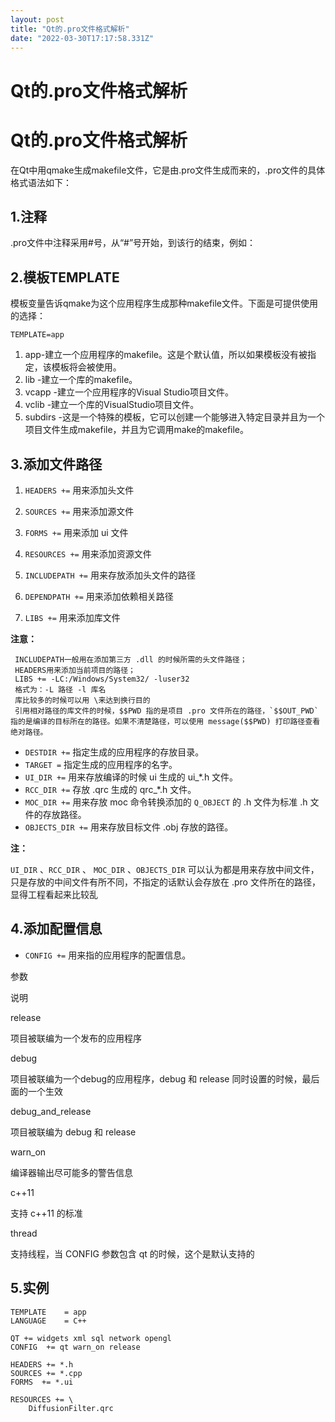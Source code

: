```yaml
---
layout: post
title: "Qt的.pro文件格式解析"
date: "2022-03-30T17:17:58.331Z"
---
```

Qt的.pro文件格式解析
=============

Qt的.pro文件格式解析
=============

在Qt中用qmake生成makefile文件，它是由.pro文件生成而来的，.pro文件的具体格式语法如下：

1.注释
----

.pro文件中注释采用#号，从“#”号开始，到该行的结束，例如：

2.模板TEMPLATE
------------

模板变量告诉qmake为这个应用程序生成那种makefile文件。下面是可提供使用的选择：

    TEMPLATE=app
    

1.  app-建立一个应用程序的makefile。这是个默认值，所以如果模板没有被指定，该模板将会被使用。
2.  lib -建立一个库的makefile。
3.  vcapp -建立一个应用程序的Visual Studio项目文件。
4.  vclib -建立一个库的VisualStudio项目文件。
5.  subdirs -这是一个特殊的模板，它可以创建一个能够进入特定目录并且为一个项目文件生成makefile，并且为它调用make的makefile。

3.添加文件路径
--------

1.  `HEADERS +=` 用来添加头文件
    
2.  `SOURCES +=` 用来添加源文件
    
3.  `FORMS +=` 用来添加 ui 文件
    
4.  `RESOURCES +=` 用来添加资源文件
    
5.  `INCLUDEPATH +=` 用来存放添加头文件的路径
    
6.  `DEPENDPATH +=` 用来添加依赖相关路径
    
7.  `LIBS +=` 用来添加库文件
    

**注意：**

     INCLUDEPATH一般用在添加第三方 .dll 的时候所需的头文件路径；
     HEADERS用来添加当前项目的路径；
     LIBS += -LC:/Windows/System32/ -luser32
     格式为：-L 路径 -l 库名
     库比较多的时候可以用 \来达到换行目的
     引用相对路径的库文件的时候，$$PWD 指的是项目 .pro 文件所在的路径，`$$OUT_PWD` 指的是编译的目标所在的路径。如果不清楚路径，可以使用 message($$PWD) 打印路径查看绝对路径。
    

*   `DESTDIR +=` 指定生成的应用程序的存放目录。
*   `TARGET =` 指定生成的应用程序的名字。
*   `UI_DIR +=` 用来存放编译的时候 ui 生成的 ui\_\*.h 文件。
*   `RCC_DIR +=` 存放 .qrc 生成的 qrc\_\*.h 文件。
*   `MOC_DIR +=` 用来存放 moc 命令转换添加的 `Q_OBJECT` 的 .h 文件为标准 .h 文件的存放路径。
*   `OBJECTS_DIR +=` 用来存放目标文件 .obj 存放的路径。

**注：**

`UI_DIR` 、`RCC_DIR` 、 `MOC_DIR` 、`OBJECTS_DIR` 可以认为都是用来存放中间文件，只是存放的中间文件有所不同，不指定的话默认会存放在 .pro 文件所在的路径，显得工程看起来比较乱

4.添加配置信息
--------

*   `CONFIG +=` 用来指的应用程序的配置信息。

参数

说明

release

项目被联编为一个发布的应用程序

debug

项目被联编为一个debug的应用程序，debug 和 release 同时设置的时候，最后面的一个生效

debug\_and\_release

项目被联编为 debug 和 release

warn\_on

编译器输出尽可能多的警告信息

c++11

支持 c++11 的标准

thread

支持线程，当 CONFIG 参数包含 qt 的时候，这个是默认支持的

5.实例
----

    TEMPLATE	= app
    LANGUAGE	= C++
    
    QT += widgets xml sql network opengl
    CONFIG	+= qt warn_on release
    
    HEADERS	+= *.h
    SOURCES	+= *.cpp
    FORMS  += *.ui
    
    RESOURCES += \
        DiffusionFilter.qrc